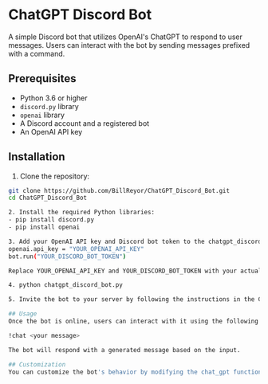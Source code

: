 # ChatGPT Discord Bot

A simple Discord bot that utilizes OpenAI's ChatGPT to respond to user messages. Users can interact with the bot by sending messages prefixed with a command.

## Prerequisites

- Python 3.6 or higher
- `discord.py` library
- `openai` library
- A Discord account and a registered bot
- An OpenAI API key

## Installation

1. Clone the repository:

```sh
git clone https://github.com/BillReyor/ChatGPT_Discord_Bot.git
cd ChatGPT_Discord_Bot

2. Install the required Python libraries:
- pip install discord.py
- pip install openai

3. Add your OpenAI API key and Discord bot token to the chatgpt_discord_bot.py script:
openai.api_key = "YOUR_OPENAI_API_KEY"
bot.run("YOUR_DISCORD_BOT_TOKEN")

Replace YOUR_OPENAI_API_KEY and YOUR_DISCORD_BOT_TOKEN with your actual OpenAI API key and Discord bot token, respectively.

4. python chatgpt_discord_bot.py

5. Invite the bot to your server by following the instructions in the Create a ChatGPT Discord bot section.

## Usage
Once the bot is online, users can interact with it using the following command:

!chat <your message>

The bot will respond with a generated message based on the input.

## Customization
You can customize the bot's behavior by modifying the chat_gpt function in the chatgpt_discord_bot.py script. Adjust the temperature parameter for more creative or focused responses, and change the max_tokens parameter to control the length of the generated responses.


